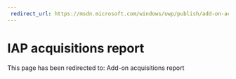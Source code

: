 ```yaml
---
 redirect_url: https://msdn.microsoft.com/windows/uwp/publish/add-on-acquisitions-report
---
```


# IAP acquisitions report

This page has been redirected to: Add-on acquisitions report